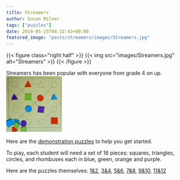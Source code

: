 ```yaml
---
title: Streamers
author: Susan Milner
tags: ["puzzles"]
date: 2019-05-25T04:32:43+00:00
featured_image: "posts/streamers/images/Streamers.jpg"
---
```


{{< figure class="right half" >}}
{{< img src="images/Streamers.jpg" alt="Streamers" >}}
{{< /figure >}}

Streamers has been popular with everyone from grade 4 on up. <img loading="lazy"
class="size-thumbnail wp-image-1349 alignleft"
src="/wp-content/uploads/2019/05/Streamers-800x746-150x150.jpg" alt=""
width="150" height="150" />

Here are the [demonstration
puzzles](/wp-content/uploads/2019/05/streamers-demo.pdf) to help you get
started.

To play, each student will need a set of 16 pieces: squares, triangles, circles,
and rhombuses each in blue, green, orange and purple.

Here are the puzzles
themselves: [1&2](/wp-content/uploads/2019/05/streamers-12.pdf),
[3&4](/wp-content/uploads/2019/05/streamers-34.pdf),
[5&6](/wp-content/uploads/2019/05/streamers-56.pdf),
[7&8](/wp-content/uploads/2019/05/streamers-78.pdf),
[9&10](/wp-content/uploads/2019/05/streamers-910.pdf),
[11&12](/wp-content/uploads/2019/05/streamers-1112.pdf)
